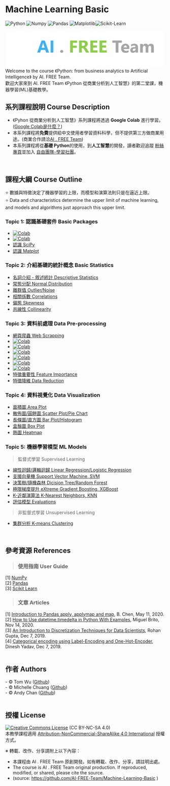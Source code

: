 # Machine Learning Basic
![Python](https://img.shields.io/badge/Python-3.7-blue.svg) ![Numpy](https://img.shields.io/badge/NumPy-1.19.5-range.svg) ![Pandas](https://img.shields.io/badge/Pandas-1.1.5-range.svg) ![Matplotlib](https://img.shields.io/badge/Matplotlib-3.2.2-range.svg)![Scikit-Learn](https://img.shields.io/badge/ScikitLearn-0.23.2-range.svg)

![image](./README_imgs/aifreeteam.png)
Welcome to the course 《Python: from business analytics to Artificial Intelligence》 by AI. FREE Team.  
歡迎大家來到 AI. FREE Team 《Python 從商業分析到人工智慧》的第二堂課，機器學習(ML)基礎教學。 
<br/>
  
  
## 系列課程說明 Course Description
 - 《Pyhon 從商業分析到人工智慧》系列課程將透過 <b>Google Colab</b> 進行學習。(<a href="https://colab.research.google.com">Google Colab是什麼？</a>)
 - 本系列課程將<b>免費</b>提供給中文使用者學習資料科學，但不提供第三方做商業用途。(商業合作請洽<a href="mailto:ai.free.team@gamil.com">AI . FREE Team</a>) 
 - 本系列課程將從<b>基礎 Python</b>的使用，到<b>人工智慧</b>的開發，讀者歡迎追蹤 <a href="https://www.facebook.com/AI.Free.Team/"> 粉絲專頁</a>並加入 <a href="https://www.facebook.com/groups/AI.Free.Community/"> 自由團隊-學習社團</a>。
<br/>
  
  
## 課程大綱 Course Outline

:star:  數據與特徵決定了機器學習的上限，而模型和演算法則只是在逼近上限。   
:star:  Data and characteristics determine the upper limit of machine learning, and models and algorithms just approach this upper limit.  

### Topic 1: 認識基礎套件 Basic Packages     
- [![Colab](https://img.shields.io/badge/認識_NumPy-Google_Colab-yellow.svg)](https://colab.research.google.com/drive/1hH30YgMebLXWmX2inb5FjhLyrFonjpZU?usp=sharing) 
- [![Colab](https://img.shields.io/badge/認識_Pandas-Google_Colab-yellow.svg)](https://colab.research.google.com/drive/13ToJrKV3XfCRjcqnFA1baTOW2TA-unEo?usp=sharing) 
- [認識 SciPy]()
- [認識 Matplot]()

### Topic 2: 介紹基礎的統計概念 Basic Statistics
- [名詞介紹 - 敘述統計 Descriptive Statistics]() 
- [常態分配 Normal Distribution]()
- [離群值 Outlier/Noise]()
- [相關係數 Correlations]()
- [偏態 Skewness]()
- [共線性 Collinearity]()

### Topic 3: 資料前處理 Data Pre-processing    
- [網頁爬蟲 Web Scrapping]()
- [![Colab](https://img.shields.io/badge/資料整合_Data_Integration-Google_Colab-yellow.svg)](https://colab.research.google.com/drive/1t61fErC9iMCugNpX8m1feE9uhnCmXSpz?usp=sharing) 
- [![Colab](https://img.shields.io/badge/缺失值_Missing_Value-Google_Colab-yellow.svg)](https://colab.research.google.com/drive/1n3-OCg-yV1sakr3GR8Hfnv9Wdlh1Pp7T?usp=sharing) 
- [![Colab](https://img.shields.io/badge/日期時間_Dates_and_Times-Google_Colab-yellow.svg)](https://colab.research.google.com/drive/1ZrJQKRhfTp1ZQOLtNhjsJFOEH5At5eqU?usp=sharing) 
- [![Colab](https://img.shields.io/badge/資料離散化_Data_Discretization-Google_Colab-yellow.svg)](https://colab.research.google.com/drive/1UF-MID5xBTnbCfwNGkO6F3xfnNkrtDsm?usp=sharing)
- [![Colab](https://img.shields.io/badge/標籤及獨熱編碼_Label_and_OneHot_Encoding-Google_Colab-yellow.svg)](https://colab.research.google.com/drive/1kV3oCr8gV16rXNARJwakZAoyGNTUITQW?usp=sharing)
- [![Colab](https://img.shields.io/badge/字串處理_String_Processing-Google_Colab-yellow.svg)](https://colab.research.google.com/drive/1gsbnC3PdlVgHkBqJbiXOecMFJFamRZns?usp=sharing) 
- [特徵重要性 Feature Importance]()
- [特徵降維 Data Reduction]()

### Topic 4: 資料視覺化 Data Visualization  
- [面積圖 Area Plot]()  
- [散佈圖/圓餅圖 Scatter Plot/Pie Chart]()  
- [長條圖/直方圖 Bar Plot/Histogram]()  
- [盒鬚圖 Box Plot]()  
- [熱圖 Heatmap]()  

### Topic 5: 機器學習模型 ML Models 
> 監督式學習 Supervised Learning
- [線性迴歸/邏輯迴歸 Linear Regression/Logistic Regression]()  
- [支援向量機 Support Vector Machine, SVM ]()  
- [決策樹/隨機森林 Dicision Tree/Random Forest]()  
- [極限梯度提升 eXtreme Gradient Boosting, XGBoost]()
- [K-近鄰演算法 K-Nearest Neighbors, KNN]()  
- [評估模型 Evaluations]() 

> 非監督式學習 Unsupervised Learning
- [集群分析 K-means Clustering]()
<br/>


## 參考資源 References  

> ### 使用指南 User Guide
[1] [NumPy](https://numpy.org/doc/stable/user/index.html)  
[2] [Pandas](https://pandas.pydata.org/docs/user_guide/index.html)  
[3] [Scikit Learn](https://scikit-learn.org/stable/user_guide.html)  
> ### 文章 Articles
[1] [Introduction to Pandas apply, applymap and map](https://towardsdatascience.com/introduction-to-pandas-apply-applymap-and-map-5d3e044e93ff 'DataFrame 中欄位運算的方法'), B. Chen, May 11, 2020.  
[2] [How to Use datetime.timedelta in Python With Examples](https://miguendes.me/how-to-use-datetimetimedelta-in-python-with-examples '日期時間的加減計算'), Miguel Brito, Nov 14, 2020.  
[3] [An Introduction to Discretization Techniques for Data Scientists](https://towardsdatascience.com/an-introduction-to-discretization-in-data-science-55ef8c9775a2 '資料離散化的方法'), Rohan Gupta, Dec 7, 2019.  
[4] [Categorical encoding using Label-Encoding and One-Hot-Encoder](https://towardsdatascience.com/categorical-encoding-using-label-encoding-and-one-hot-encoder-911ef77fb5bd '標籤編碼與獨熱編碼'), Dinesh Yadav, Dec 7, 2019.  
<br/>

## 作者 Authors
<span> - &copy; Tom Wu (<a href="https://github.com/YenLinWu">Github</a>) </span>  
<span> - &copy; Michelle Chuang (<a href="https://github.com/sueshow">Github</a>) </span>  
<span> - &copy; Andy Chan (<a href="https://github.com/AndyChan99">Github</a>) </span>  
<br/>


## 授權 License
<a rel="license" href="https://creativecommons.org/licenses/by-nc-sa/4.0/"><img alt="Creative Commons License" style="border-width:0" src="https://i.creativecommons.org/l/by-nc-sa/3.0/tw/88x31.png" /></a> (CC BY-NC-SA 4.0)<br />本教學課程適用 <a rel="license" href="https://creativecommons.org/licenses/by-nc-sa/4.0/">Attribution-NonCommercial-ShareAlike 4.0 International</a> 授權方式。

※ 轉載、改作、分享請附上以下內容：
 - 本課程由 AI . FREE Team 原創開發。如有轉載、改作、分享，請註明出處。 
 - The course is AI . FREE Team original production. If reproduced, modified, or shared, please cite the source. 
 - (source: https://github.com/AI-FREE-Team/Machine-Learning-Basic )
